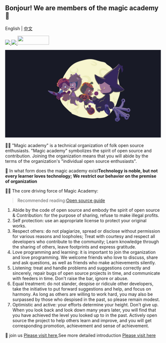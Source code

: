 <!--
 * @Descripttion: 
 * @version: 
 * @Author: 松岛川树
 * @Date: 2021-12-04 19:51:09
 * @LastEditors: 松岛川树
 * @LastEditTime: 2021-12-21 16:05:40
 * @FilePath: \.github\profile\README.md
-->
## Bonjour!  We are members of the magic academy 👋

English | [中文](https://github.com/Magic-Academy/.github/blob/main/profile/README_zh.md)

<a href="https://discord.gg/G2jgHeQfy4"><img src="https://img.shields.io/badge/Discord-7289DA?style=for-the-badge&logo=discord&logoColor=white">
<a href="https://github.com/Magic-Academy"><img src="https://img.shields.io/badge/GitHub-100000?style=for-the-badge&logo=github&logoColor=white" width="102px"></a><a href="https://github.com/Magic-Academy/.github/issues/new?assignees=&labels=invite+me+to+the+organisation&template=invitation.yml&title=Please+invite+me+to+the+GitHub+Community+Organization">
<img src="https://img.shields.io/badge/Application-blue?style=for-the-badge" width="102px" height="29"></a>
</a><br>

![title](/plenio.jpg)


🙋‍♀️  "Magic academy" is a technical organization of folk open source enthusiasts. "Magic academy" symbolizes the spirit of open source and contribution. Joining the organization means that you will abide by the terms of the organization's "individual open source enthusiasts".

🌈  In what form does the magic academy exist**Technology is noble, but not every learner loves technology; We restrict our behavior on the premise of organization**

👩‍💻  The core driving force of Magic Academy:
>Recommended reading:[Open source guide]( https://opensource.guide/ ) 
1. Abide by the code of open source and embody the spirit of open source & Contribution: for the purpose of sharing, refuse to make illegal profits.
2. Self protection: use an appropriate license to protect your original works.
3. Respect others: do not plagiarize, spread or disclose without permission for various reasons and loopholes; Treat with courtesy and respect all developers who contribute to the community; Learn knowledge through the sharing of others, leave footprints and express gratitude.
4. Love programming and learning: it is important to join the organization and love programming. We welcome friends who love to discuss, share and ask questions, as well as friends who make achievements silently.
5. Listening: treat and handle problems and suggestions correctly and sincerely, repair bugs of open source projects in time, and communicate with feeders in time. Don't raise the bar, ignore or abuse.
6. Equal treatment: do not slander, despise or ridicule other developers, take the initiative to put forward suggestions and help, and focus on harmony. As long as others are willing to work hard, you may also be surpassed by those who despised in the past, so please remain modest.
7. Optimistic and active: your efforts determine your height. Don't give up. When you look back and look down many years later, you will find that you have achieved the level you looked up to in the past. Actively open source the project to help others learn and improve, and you will get corresponding promotion, achievement and sense of achievement.

🍿 join us [Please visit here](https://github.com/Magic-Academy/.github/issues/new?assignees=&labels=invite+me+to+the+organisation&template=invitation.yml&title=Please+invite+me+to+the+GitHub+Community+Organization),See more detailed introduction [Please visit here](https://github.com/Magic-Academy/.github)
